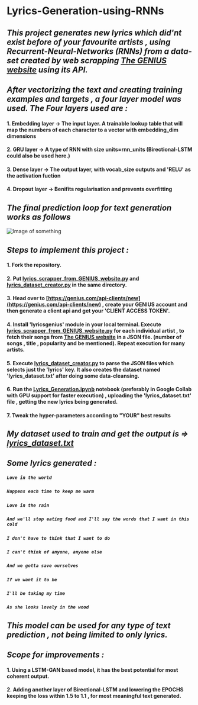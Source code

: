 # Lyrics-Generation-using-RNNs
## _This project generates new lyrics which did'nt exist before of your favourite artists , using Recurrent-Neural-Networks (RNNs) from a data-set created by web scrapping [The GENIUS website](https://genius.com/) using its API._  

## _**After vectorizing the text and creating training examples and targets , a four layer model was used. The Four layers used are :**_
####  **1. Embedding layer ->** The input layer. A trainable lookup table that will map the numbers of each character to a vector with embedding_dim dimensions
####  **2. GRU layer ->** A type of RNN with size units=rnn_units (Birectional-LSTM could also be used here.)
#### **3. Dense layer ->** The output layer, with vocab_size outputs and 'RELU' as the activation fuction 
#### **4. Dropout layer ->** Benifits regularisation and prevents overfitting  

## _**The final prediction loop for text generation works as follows**_
![Image of something](https://www.tensorflow.org/tutorials/text/images/text_generation_sampling.png)

## _**Steps to implement this project :**_
#### 1. Fork the repository.
#### 2. Put [lyrics_scrapper_from_GENIUS_website.py](lyrics_scrapper_from_GENIUS_website.py) and [lyrics_dataset_creator.py](lyrics_dataset_creator.py) in the same directory.
#### 3. Head over to [https://genius.com/api-clients/new](https://genius.com/api-clients/new) , create your GENIUS account and then generate a client api and get your 'CLIENT ACCESS TOKEN'.
#### 4. Install 'lyricsgenius' module in your local terminal. Execute [lyrics_scrapper_from_GENIUS_website.py](lyrics_scrapper_from_GENIUS_website.py) for each individual artist , to fetch their songs from [The GENIUS website](https://genius.com/) in a JSON file. (number of songs , title , popularity and be mentioned). Repeat execution for many artists.
#### 5. Execute [lyrics_dataset_creator.py](lyrics_dataset_creator.py) to parse the JSON files which selects just the 'lyrics' key. It also creates the dataset named 'lyrics_dataset.txt' after doing some data-cleansing.
#### 6. Run the [Lyrics_Generation.ipynb](Lyrics_Generation.ipynb) notebook (preferably in Google Collab with GPU support for faster execution) , uploading the 'lyrics_dataset.txt' file , getting the new lyrics being generated. 
#### 7. Tweak the hyper-parameters according to "YOUR" best results

## _My dataset used to train and get the output is  =>   [lyrics_dataset.txt](lyrics_dataset.txt)_

## _**Some lyrics generated :**_
#####    ```Love in the world``` 
#####    ```Happens each time to keep me warm```
#####    ```Love in the rain```
#####    ```And we'll stop eating food and I'll say the words that I want in this cold```
#####    ```I don't have to think that I want to do```
#####    ```I can't think of anyone, anyone else```
#####    ```And we gotta save ourselves```
#####    ```If we want it to be```
#####    ```I'll be taking my time```
#####    ```As she looks lovely in the wood```

## _**This model can be used for any type of text prediction , not being limited to only lyrics.**_

## _**Scope for improvements :**_
#### 1. Using a LSTM-GAN based model, it has the best potential for most coherent output.
#### 2. Adding another layer of Birectional-LSTM and lowering the EPOCHS keeping the loss within 1.5 to 1.1 , for most meaningful text generated.
